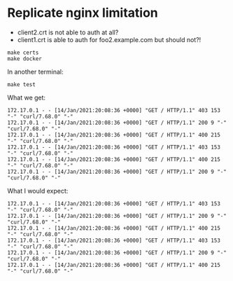 # Replicate nginx limitation

* client2.crt is not able to auth at all?
* client1.crt is able to auth for foo2.example.com but should not?!


```
make certs
make docker
```

In another terminal:

```
make test
```

What we get:

```
172.17.0.1 - - [14/Jan/2021:20:08:36 +0000] "GET / HTTP/1.1" 403 153 "-" "curl/7.68.0" "-"
172.17.0.1 - - [14/Jan/2021:20:08:36 +0000] "GET / HTTP/1.1" 200 9 "-" "curl/7.68.0" "-"
172.17.0.1 - - [14/Jan/2021:20:08:36 +0000] "GET / HTTP/1.1" 400 215 "-" "curl/7.68.0" "-"
172.17.0.1 - - [14/Jan/2021:20:08:36 +0000] "GET / HTTP/1.1" 403 153 "-" "curl/7.68.0" "-"
172.17.0.1 - - [14/Jan/2021:20:08:36 +0000] "GET / HTTP/1.1" 400 215 "-" "curl/7.68.0" "-"
172.17.0.1 - - [14/Jan/2021:20:08:36 +0000] "GET / HTTP/1.1" 200 9 "-" "curl/7.68.0" "-"
```

What I would expect:

```
172.17.0.1 - - [14/Jan/2021:20:08:36 +0000] "GET / HTTP/1.1" 403 153 "-" "curl/7.68.0" "-"
172.17.0.1 - - [14/Jan/2021:20:08:36 +0000] "GET / HTTP/1.1" 200 9 "-" "curl/7.68.0" "-"
172.17.0.1 - - [14/Jan/2021:20:08:36 +0000] "GET / HTTP/1.1" 400 215 "-" "curl/7.68.0" "-"
172.17.0.1 - - [14/Jan/2021:20:08:36 +0000] "GET / HTTP/1.1" 403 153 "-" "curl/7.68.0" "-"
172.17.0.1 - - [14/Jan/2021:20:08:36 +0000] "GET / HTTP/1.1" 200 9 "-" "curl/7.68.0" "-"
172.17.0.1 - - [14/Jan/2021:20:08:36 +0000] "GET / HTTP/1.1" 400 215 "-" "curl/7.68.0" "-"
```

